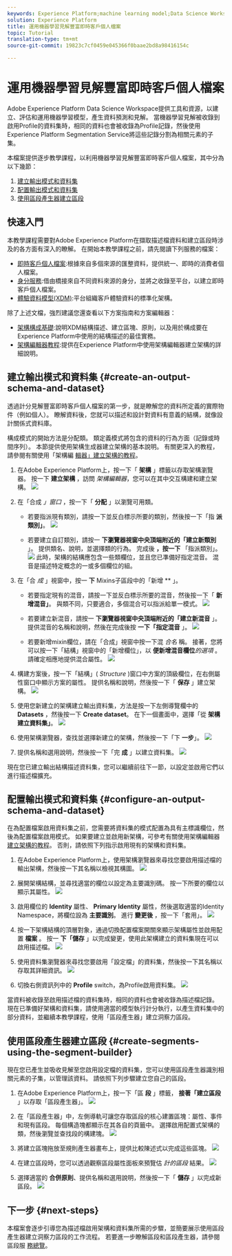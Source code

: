 ```yaml
---
keywords: Experience Platform;machine learning model;Data Science Workspace;Real-time Customer Profile;popular topics
solution: Experience Platform
title: 運用機器學習見解豐富即時客戶個人檔案
topic: Tutorial
translation-type: tm+mt
source-git-commit: 19823c7cf0459e045366f0baae2bd8a98416154c

---
```



# 運用機器學習見解豐富即時客戶個人檔案

Adobe Experience Platform Data Science Workspace提供工具和資源，以建立、評估和運用機器學習模型，產生資料預測和見解。 當機器學習見解被收錄到啟用Profile的資料集時，相同的資料也會被收錄為Profile記錄，然後使用Experience Platform Segmentation Service將這些記錄分割為相關元素的子集。

本檔案提供逐步教學課程，以利用機器學習見解豐富即時客戶個人檔案，其中分為以下幾節：

1. [建立輸出模式和資料集](#create-an-output-schema-and-dataset)
2. [配置輸出模式和資料集](#configure-an-output-schema-and-dataset)
3. [使用區段產生器建立區段](#create-segments-using-the-segment-builder)

## 快速入門

本教學課程需要對Adobe Experience Platform在擷取描述檔資料和建立區段時涉及的各方面有深入的瞭解。 在開始本教學課程之前，請先閱讀下列服務的檔案：

* [即時客戶個人檔案](../../rtcdp/overview.md):根據來自多個來源的匯整資料，提供統一、即時的消費者個人檔案。
* [身分服務](../../identity-service/home.md):借由橋接來自不同資料來源的身分，並將之收錄至平台，以建立即時客戶個人檔案。
* [體驗資料模型(XDM)](../../xdm/home.md):平台組織客戶體驗資料的標準化架構。

除了上述文檔，強烈建議您還查看以下方案指南和方案編輯器：

* [架構構成基礎](../../xdm/schema/composition.md):說明XDM結構描述、建立區塊、原則，以及用於構成要在Experience Platform中使用的結構描述的最佳實務。
* [架構編輯器教程](../../xdm/tutorials/create-schema-ui.md):提供在Experience Platform中使用架構編輯器建立架構的詳細說明。

## 建立輸出模式和資料集 {#create-an-output-schema-and-dataset}

透過計分見解豐富即時客戶個人檔案的第一步，就是瞭解您的資料所定義的實際物件（例如個人）。 瞭解資料後，您就可以描述和設計對資料有意義的結構，就像設計關係式資料庫。

構成模式的開始方法是分配類。 類定義模式將包含的資料的行為方面（記錄或時間序列）。 本節提供使用架構生成器建立架構的基本說明。 有關更深入的教程，請參閱有關使用「架構編 [輯器」建立架構的教程](../../xdm/tutorials/create-schema-ui.md)。

1. 在Adobe Experience Platform上，按一下「 **架構** 」標籤以存取架構瀏覽器。 按一下 **建立架構** ，訪問 *架構編輯器*，您可以在其中交互構建和建立架構。
   ![](../images/models-recipes/enrich-rtcdp/schema_browser.png)

2. 在「合成 *」窗口* ，按一下「 **分配** 」以瀏覽可用類。
   * 若要指派現有類別，請按一下並反白標示所要的類別，然後按一下「指 **派類別」**。
      ![](../images/models-recipes/enrich-rtcdp/existing_class.png)

   * 若要建立自訂類別，請按一 **下瀏覽器視窗中央頂端附近的「建立新類別** 」。 提供類名、說明，並選擇類的行為。 完成後 **，按一下** 「指派類別」。
      ![](../images/models-recipes/enrich-rtcdp/create_new_class.png)
   此時，架構的結構應包含一些類欄位，並且您已準備好指定混音。 混音是描述特定概念的一或多個欄位的組。

3. 在「合 *成* 」視窗中，按一 **下** Mixins子區段中的「新增 ** 」。
   * 若要指定現有的混音，請按一下並反白標示所要的混音，然後按一下「 **新增混音」**。 與類不同，只要適合，多個混合可以指派給單一模式。
      ![](../images/models-recipes/enrich-rtcdp/existing_mixin.png)

   * 若要建立新混音，請按一 **下瀏覽器視窗中央頂端附近的「建立新混音** 」。 提供混音的名稱和說明，然後在完成後按 **一下「指定混音** 」。
      ![](../images/models-recipes/enrich-rtcdp/create_new_mixin.png)

   * 若要新增mixin欄位，請在「合成」視窗中按一下混 *合名* 稱。 接著，您將可以按一下「結構」視窗中的「新增欄位」，以 **便新增混音欄位***的選項* 。 請確定相應地提供混合屬性。
      ![](../images/models-recipes/enrich-rtcdp/mixin_properties.png)

4. 構建方案後，按一下「結構」( *Structure* )窗口中方案的頂級欄位，在右側屬性窗口中顯示方案的屬性。 提供名稱和說明，然後按一下「 **保存** 」建立架構。
   ![](../images/models-recipes/enrich-rtcdp/save_schema.png)

5. 使用您新建立的架構建立輸出資料集，方法是按一下左側導覽欄中的 **Datasets** ，然後按一下 **Create dataset**。 在下一個畫面中，選擇「從 **架構建立資料集」**。
   ![](../images/models-recipes/enrich-rtcdp/dataset_overview.png)

6. 使用架構瀏覽器，查找並選擇新建立的架構，然後按一下「下 **一步**」。
   ![](../images/models-recipes/enrich-rtcdp/choose_schema.png)

7. 提供名稱和選用說明，然後按一下「完 **成** 」以建立資料集。
   ![](../images/models-recipes/enrich-rtcdp/configure_dataset.png)

現在您已建立輸出結構描述資料集，您可以繼續前往下一節，以設定並啟用它們以進行描述檔擴充。

## 配置輸出模式和資料集 {#configure-an-output-schema-and-dataset}

在為配置檔案啟用資料集之前，您需要將資料集的模式配置為具有主標識欄位，然後為配置檔案啟用模式。 如果要建立並啟用新架構，可參考有關使用架構編輯器 [建立架構的教程](../../xdm/tutorials/create-schema-ui.md)。 否則，請依照下列指示啟用現有的架構和資料集。

1. 在Adobe Experience Platform上，使用架構瀏覽器來尋找您要啟用描述檔的輸出架構，然後按一下其名稱以檢視其構圖。
   ![](../images/models-recipes/enrich-rtcdp/schemas.png)

2. 展開架構結構，並尋找適當的欄位以設定為主要識別碼。 按一下所要的欄位以顯示其屬性。
   ![](../images/models-recipes/enrich-rtcdp/schema_structure.png)

3. 啟用欄位的 **Identity** 屬性、 **Primary Identity** 屬性，然後選取適當的Identity Namespace，將欄位設為 **主要識別**。 進行 **變更後** ，按一下「套用」。
   ![](../images/models-recipes/enrich-rtcdp/set_identity.png)

4. 按一下架構結構的頂層對象，通過切換配置檔案開關來顯示架構屬性並啟用配置 **檔案** 。 按一 **下「儲存** 」以完成變更，使用此架構建立的資料集現在可以啟用描述檔。
   ![](../images/models-recipes/enrich-rtcdp/enable_schema.png)

5. 使用資料集瀏覽器來尋找您要啟用「設定檔」的資料集，然後按一下其名稱以存取其詳細資訊。
   ![](../images/models-recipes/enrich-rtcdp/datasets.png)

6. 切換右側資訊列中的 **Profile** switch，為Profile啟用資料集。
   ![](../images/models-recipes/enrich-rtcdp/enable_dataset.png)

當資料被收錄至啟用描述檔的資料集時，相同的資料也會被收錄為描述檔記錄。 現在已準備好架構和資料集，請使用適當的模型執行計分執行，以產生資料集中的部分資料，並繼續本教學課程，使用「區段產生器」建立洞察力區段。

## 使用區段產生器建立區段 {#create-segments-using-the-segment-builder}

現在您已產生並吸收見解至您啟用設定檔的資料集，您可以使用區段產生器識別相關元素的子集，以管理該資料。 請依照下列步驟建立您自己的區段。

1. 在Adobe Experience Platform上，按一下「區 **段** 」標籤， **接著「建立區段** 」以存取「區段產生器」。
   ![](../images/models-recipes/enrich-rtcdp/segments_overview.png)

2. 在「區段產生器」中，左側導軌可讓您存取區段的核心建置區塊：屬性、事件和現有區段。 每個構造塊都顯示在其各自的頁籤中。 選擇啟用配置式架構的類，然後瀏覽並查找段的構建塊。
   ![](../images/models-recipes/enrich-rtcdp/segment_builder.png)

3. 將建立區塊拖放至規則產生器畫布上，提供比較陳述式以完成這些區塊。
   ![](../images/models-recipes/enrich-rtcdp/drag_fill.gif)

4. 在建立區段時，您可以透過觀察區段屬性面板來預覽估 *計的區段* 結果。
   ![](../images/models-recipes/enrich-rtcdp/preview_segment.gif)

5. 選擇適當的 **合併原則**、提供名稱和選用說明，然後按一下「 **儲存** 」以完成新區段。
   ![](../images/models-recipes/enrich-rtcdp/save_segment.png)


## 下一步 {#next-steps}

本檔案會逐步引導您為描述檔啟用架構和資料集所需的步驟，並簡要展示使用區段產生器建立洞察力區段的工作流程。 若要進一步瞭解區段和區段產生器，請參閱區段服 [務總覽](../../segmentation/home.md)。